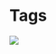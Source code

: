 # Tags

![](https://github.com/iamb4uc/wallpapers/blob/main/abstract/clouds-digital-fractal-art-ua.jpg?raw=true)
